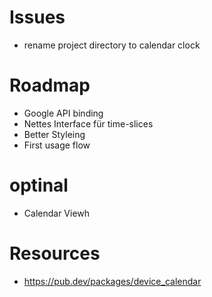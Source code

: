 # Issues
- rename project directory to calendar clock

# Roadmap

- Google API binding
- Nettes Interface für time-slices
- Better Styleing
- First usage flow

# optinal
- Calendar Viewh


# Resources
- https://pub.dev/packages/device_calendar

